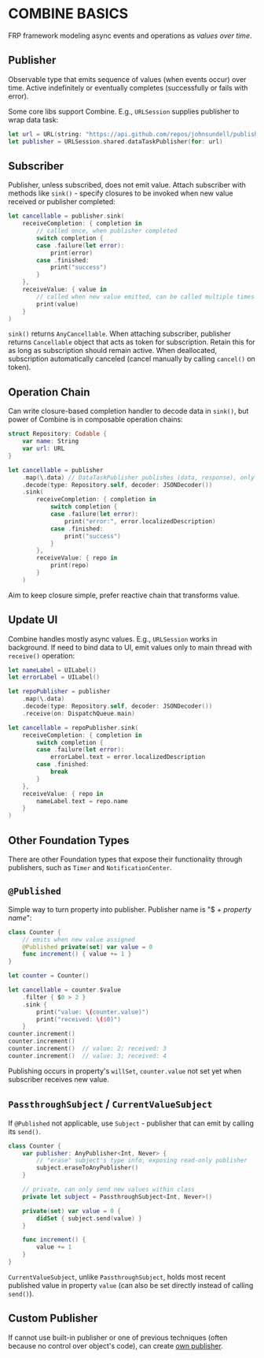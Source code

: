 # COMBINE BASICS

FRP framework modeling async events and operations as *values over time*.

## Publisher

Observable type that emits sequence of values (when events occur) over time. Active indefinitely or eventually completes (successfully or fails with error).

Some core libs support Combine. E.g., `URLSession` supplies publisher to wrap data task:

```swift
let url = URL(string: "https://api.github.com/repos/johnsundell/publish")!
let publisher = URLSession.shared.dataTaskPublisher(for: url)
```

## Subscriber

Publisher, unless subscribed, does not emit value. Attach subscriber with methods like `sink()` - specify closures to be invoked when new value received or publisher completed:

```swift
let cancellable = publisher.sink(
    receiveCompletion: { completion in
        // called once, when publisher completed
        switch completion {
        case .failure(let error):
            print(error)
        case .finished:
            print("success")
        }
    },
    receiveValue: { value in
        // called when new value emitted, can be called multiple times
        print(value)
    }
)
```

`sink()` returns `AnyCancellable`. When attaching subscriber, publisher returns `Cancellable` object that acts as token for subscription. Retain this for as long as subscription should remain active. When deallocated, subscription automatically canceled (cancel manually by calling `cancel()` on token).

## Operation Chain

Can write closure-based completion handler to decode data in `sink()`, but power of Combine is in composable operation chains:

```swift
struct Repository: Codable {
    var name: String
    var url: URL
}

let cancellable = publisher
    .map(\.data) // DataTaskPublisher publishes (data, response), only interested in `data`
    .decode(type: Repository.self, decoder: JSONDecoder())
    .sink(
        receiveCompletion: { completion in
            switch completion {
            case .failure(let error):
                print("error:", error.localizedDescription)
            case .finished:
                print("success")
            }
        },
        receiveValue: { repo in
            print(repo)
        }
    )
```

Aim to keep closure simple, prefer reactive chain that transforms value.

## Update UI

Combine handles mostly async values. E.g., `URLSession` works in background. If need to bind data to UI, emit values only to main thread with `receive()` operation:

```swift
let nameLabel = UILabel()
let errorLabel = UILabel()

let repoPublisher = publisher
    .map(\.data)
    .decode(type: Repository.self, decoder: JSONDecoder())
    .receive(on: DispatchQueue.main)

let cancellable = repoPublisher.sink(
    receiveCompletion: { completion in
        switch completion {
        case .failure(let error):
            errorLabel.text = error.localizedDescription
        case .finished:
            break
        }
    },
    receiveValue: { repo in
        nameLabel.text = repo.name
    }
)
```

## Other Foundation Types

There are other Foundation types that expose their functionality through publishers, such as `Timer` and `NotificationCenter`.

## `@Published`

Simple way to turn property into publisher. Publisher name is "$ + *property name*":

```swift
class Counter {
    // emits when new value assigned
    @Published private(set) var value = 0
    func increment() { value += 1 }
}

let counter = Counter()

let cancellable = counter.$value
    .filter { $0 > 2 }
    .sink {
        print("value: \(counter.value)")
        print("received: \($0)")
    }
counter.increment()
counter.increment()
counter.increment()  // value: 2; received: 3
counter.increment()  // value: 3; received: 4
```

Publishing occurs in property's `willSet`, `counter.value` not set yet when subscriber receives new value.

## `PassthroughSubject` / `CurrentValueSubject`

If `@Published` not applicable, use `Subject` - publisher that can emit by calling its `send()`.

```swift
class Counter {
    var publisher: AnyPublisher<Int, Never> {
        // "erase" subject's type info, exposing read-only publisher
        subject.eraseToAnyPublisher()
    }

    // private, can only send new values within class
    private let subject = PassthroughSubject<Int, Never>()

    private(set) var value = 0 {
        didSet { subject.send(value) }
    }

    func increment() {
        value += 1
    }
}
```

`CurrentValueSubject`, unlike `PassthroughSubject`, holds most recent published value in property `value` (can also be set directly instead of calling `send()`).

## Custom Publisher

If cannot use built-in publisher or one of previous techniques (often because no control over object's code), can create [own publisher](./8_custom_publisher.md).
